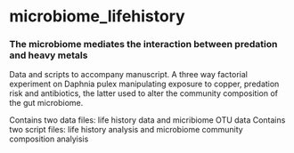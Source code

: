 # microbiome_lifehistory

### The microbiome mediates the interaction between predation and heavy metals

Data and scripts to accompany manuscript.  A three way factorial experiment on Daphnia pulex manipulating exposure to copper, predation risk and antibiotics, the latter used to alter the community composition of the gut microbiome.

Contains two data files: life history data and micribiome OTU data
Contains two script files: life history analysis and microbiome community composition analyisis

